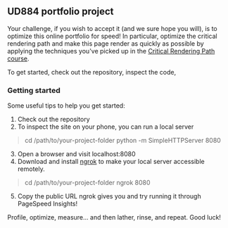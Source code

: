 ## UD884 portfolio project

Your challenge, if you wish to accept it (and we sure hope you will), is to optimize this online portfolio for speed! In particular, optimize the critical rendering path and make this page render as quickly as possible by applying the techniques you've picked up in the [Critical Rendering Path course](https://www.udacity.com/course/ud884).

To get started, check out the repository, inspect the code, 

### Getting started

Some useful tips to help you get started:

1. Check out the repository
2. To inspect the site on your phone, you can run a local server

  > cd /path/to/your-project-folder
  > python -m SimpleHTTPServer 8080

3. Open a browser and visit localhost:8080
4. Download and install [ngrok](https://ngrok.com/) to make your local server accessible remotely. 

  > cd /path/to/your-project-folder
  > ngrok 8080

5. Copy the public URL ngrok gives you and try running it through PageSpeed Insights!

Profile, optimize, measure... and then lather, rinse, and repeat. Good luck!
